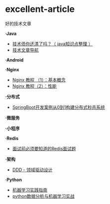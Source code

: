 # excellent-article
好的技术文章

<strong>·Java</strong>
<ul>
<li><a href="https://blog.csdn.net/CharJay_Lin/article/details/80774319">技术债你还清了吗？（ java知识点整理 ）</a></li>
<li><a href="https://github.com/ZhongFuCheng3y/3y">技术文章导航</a></li>
</ul>

<strong>·Android</strong>
<ul>
</ul>

<strong>·Nginx</strong>
<ul>
<li><a href="https://www.itcodemonkey.com/article/2080.html">Nginx 教程 （1）：基本概念</a></li>
<li><a href="https://www.itcodemonkey.com/article/2081.html">Nginx 教程（2）：性能</a></li>
</ul>


<strong>·分布式</strong>
<ul>
<li><a href="https://mp.weixin.qq.com/s/Fe4F1wcfaj9gSb2M6BCAJg">SpringBoot开发案例从0到1构建分布式秒杀系统</a></li>
</ul>


<strong>·微服务</strong>


<strong>·小程序</strong>


<strong>·Redis</strong>
<ul>
<li><a href="https://www.itcodemonkey.com/article/13257.html">面试前必须要知道的Redis面试题</a></li>
</ul>


<strong>·架构</strong>
<ul>
<li><a href="http://www.cnblogs.com/Zachary-Fan/category/842270.html">DDD - 领域驱动设计</a></li>
</ul>

<strong>·Python</strong>
<ul>
<li><a href="https://www.itcodemonkey.com/article/834.html">机器学习实践指南</a></li>
<li><a href="https://study.163.com/course/introduction.htm?courseId=1003590004&utm_source=weixin&utm_medium=iphoneShare&utm_campaign=share&_trace_c_p_k2_=9d4a701962a54d0e92ad88ad84f05bb0">python数据分析与机器学习实战</a></li>
</ul>


